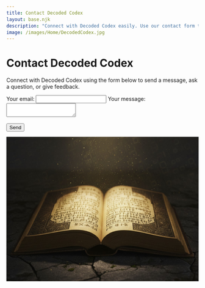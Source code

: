 ```yaml
---
title: Contact Decoded Codex
layout: base.njk
description: "Connect with Decoded Codex easily. Use our contact form to send messages, ask questions, or provide feedback. We're here to listen and assist you on your journey of discovery."
image: /images/Home/DecodedCodex.jpg
---
```


# Contact Decoded Codex

<p>Connect with Decoded Codex using the form below to send a message, ask a question, or give feedback.</p>


<form
  action="https://formspree.io/f/xnngzpyq"
  method="POST">
  <label>
    Your email:
    <input type="email" name="email">
  </label>

  <label>
    Your message:
    <textarea name="message"></textarea>
  </label>

  <button type="submit">Send</button>
</form>

<img src="/images/Home/DecodedCodex.jpg" alt="A open book written in an unknown language" id="site-image">

